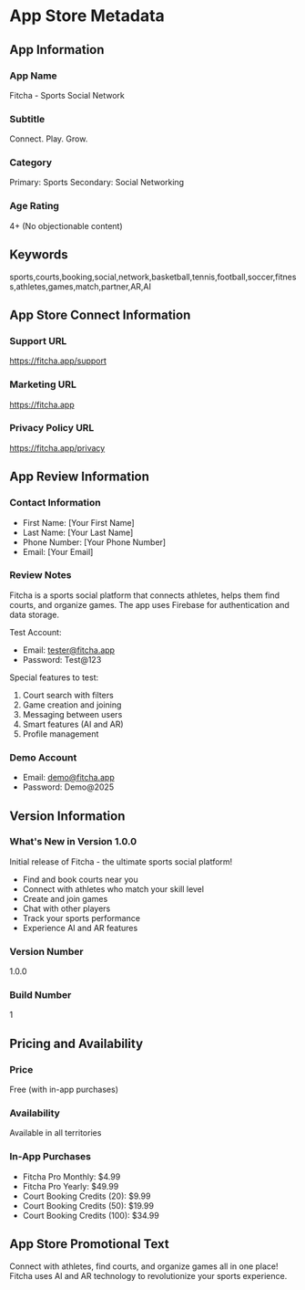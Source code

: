 # App Store Metadata

## App Information

### App Name
Fitcha - Sports Social Network

### Subtitle
Connect. Play. Grow.

### Category
Primary: Sports
Secondary: Social Networking

### Age Rating
4+ (No objectionable content)

## Keywords
sports,courts,booking,social,network,basketball,tennis,football,soccer,fitness,athletes,games,match,partner,AR,AI

## App Store Connect Information

### Support URL
https://fitcha.app/support

### Marketing URL
https://fitcha.app

### Privacy Policy URL
https://fitcha.app/privacy

## App Review Information

### Contact Information
- First Name: [Your First Name]
- Last Name: [Your Last Name]
- Phone Number: [Your Phone Number]
- Email: [Your Email]

### Review Notes
Fitcha is a sports social platform that connects athletes, helps them find courts, and organize games. The app uses Firebase for authentication and data storage.

Test Account:
- Email: tester@fitcha.app
- Password: Test@123

Special features to test:
1. Court search with filters
2. Game creation and joining
3. Messaging between users
4. Smart features (AI and AR)
5. Profile management

### Demo Account
- Email: demo@fitcha.app
- Password: Demo@2025

## Version Information

### What's New in Version 1.0.0
Initial release of Fitcha - the ultimate sports social platform!

- Find and book courts near you
- Connect with athletes who match your skill level
- Create and join games
- Chat with other players
- Track your sports performance
- Experience AI and AR features

### Version Number
1.0.0

### Build Number
1

## Pricing and Availability

### Price
Free (with in-app purchases)

### Availability
Available in all territories

### In-App Purchases
- Fitcha Pro Monthly: $4.99
- Fitcha Pro Yearly: $49.99
- Court Booking Credits (20): $9.99
- Court Booking Credits (50): $19.99
- Court Booking Credits (100): $34.99

## App Store Promotional Text
Connect with athletes, find courts, and organize games all in one place! Fitcha uses AI and AR technology to revolutionize your sports experience.